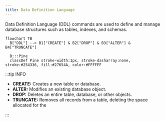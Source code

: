 ```yaml
---
title: Data Definition Language
---
```


Data Definition Language (DDL) commands are used to define and manage database structures such as tables, indexes, and schemas.

```mermaid
flowchart TB
  B["DDL"] --> B1["CREATE"] & B2["DROP"] & B3["ALTER"] & B4["TRUNCATE"]

  B:::Pine
  classDef Pine stroke-width:1px, stroke-dasharray:none, stroke:#254336, fill:#27654A, color:#FFFFFF
```

:::tip INFO

- **CREATE:** Creates a new table or database.
- **ALTER:** Modifies an existing database object.
- **DROP:** Deletes an entire table, database, or other objects.
- **TRUNCATE:** Removes all records from a table, deleting the space allocated for the

:::
